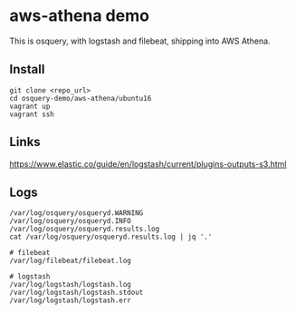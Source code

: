# aws-athena demo

This is osquery, with logstash and filebeat, shipping into AWS Athena.


## Install

```shell
git clone <repo_url>
cd osquery-demo/aws-athena/ubuntu16
vagrant up 
vagrant ssh
```


## Links

https://www.elastic.co/guide/en/logstash/current/plugins-outputs-s3.html


## Logs

```shell
/var/log/osquery/osqueryd.WARNING
/var/log/osquery/osqueryd.INFO
/var/log/osquery/osqueryd.results.log
cat /var/log/osquery/osqueryd.results.log | jq '.'

# filebeat
/var/log/filebeat/filebeat.log

# logstash
/var/log/logstash/logstash.log
/var/log/logstash/logstash.stdout
/var/log/logstash/logstash.err
```
